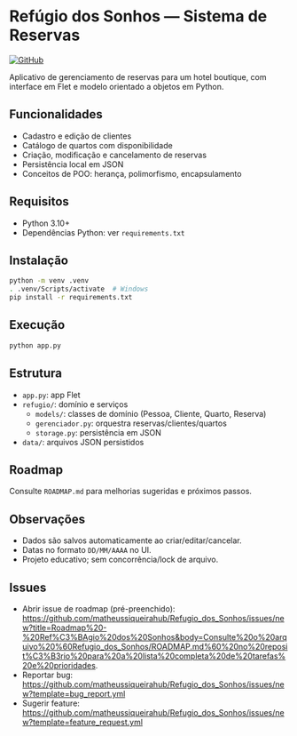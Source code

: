 # Refúgio dos Sonhos — Sistema de Reservas

[![GitHub](https://img.shields.io/badge/GitHub-Refugio__dos__Sonhos-181717?logo=github)](https://github.com/matheussiqueirahub/Refugio_dos_Sonhos)

Aplicativo de gerenciamento de reservas para um hotel boutique, com interface em Flet e modelo orientado a objetos em Python.

## Funcionalidades
- Cadastro e edição de clientes
- Catálogo de quartos com disponibilidade
- Criação, modificação e cancelamento de reservas
- Persistência local em JSON
- Conceitos de POO: herança, polimorfismo, encapsulamento

## Requisitos
- Python 3.10+
- Dependências Python: ver `requirements.txt`

## Instalação
```bash
python -m venv .venv
. .venv/Scripts/activate  # Windows
pip install -r requirements.txt
```

## Execução
```bash
python app.py
```

## Estrutura
- `app.py`: app Flet
- `refugio/`: domínio e serviços
  - `models/`: classes de domínio (Pessoa, Cliente, Quarto, Reserva)
  - `gerenciador.py`: orquestra reservas/clientes/quartos
  - `storage.py`: persistência em JSON
- `data/`: arquivos JSON persistidos

## Roadmap
Consulte `ROADMAP.md` para melhorias sugeridas e próximos passos.

## Observações
- Dados são salvos automaticamente ao criar/editar/cancelar.
- Datas no formato `DD/MM/AAAA` no UI.
- Projeto educativo; sem concorrência/lock de arquivo.

## Issues
- Abrir issue de roadmap (pré-preenchido):
  https://github.com/matheussiqueirahub/Refugio_dos_Sonhos/issues/new?title=Roadmap%20-%20Ref%C3%BAgio%20dos%20Sonhos&body=Consulte%20o%20arquivo%20%60Refugio_dos_Sonhos/ROADMAP.md%60%20no%20reposit%C3%B3rio%20para%20a%20lista%20completa%20de%20tarefas%20e%20prioridades.
- Reportar bug: https://github.com/matheussiqueirahub/Refugio_dos_Sonhos/issues/new?template=bug_report.yml
- Sugerir feature: https://github.com/matheussiqueirahub/Refugio_dos_Sonhos/issues/new?template=feature_request.yml
